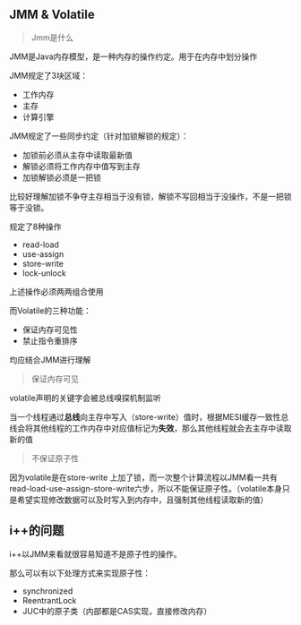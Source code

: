 ## JMM & Volatile

>  Jmm是什么

JMM是Java内存模型，是一种内存的操作约定。用于在内存中划分操作



JMM规定了3块区域：

- 工作内存
- 主存
- 计算引擎

JMM规定了一些同步约定（针对加锁解锁的规定）：

- 加锁前必须从主存中读取最新值
- 解锁必须将工作内存中值写到主存
- 加锁解锁必须是一把锁

比较好理解加锁不争夺主存相当于没有锁，解锁不写回相当于没操作，不是一把锁等于没锁。

规定了8种操作

- read-load
- use-assign
- store-write
- lock-unlock

上述操作必须两两组合使用



而Volatile的三种功能：

- 保证内存可见性
- 禁止指令重排序

均应结合JMM进行理解



> 保证内存可见

volatile声明的关键字会被总线嗅探机制监听

当一个线程通过**总线**向主存中写入（store-write）值时，根据MESI缓存一致性总线会将其他线程的工作内存中对应值标记为**失效**，那么其他线程就会去主存中读取新的值

> 不保证原子性

因为volatile是在store-write 上加了锁，而一次整个计算流程以JMM看一共有read-load-use-assign-store-write六步，所以不能保证原子性。（volatile本身只是希望实现修改数据可以及时写入到内存中，且强制其他线程读取新的值）



## i++的问题

i++以JMM来看就很容易知道不是原子性的操作。

那么可以有以下处理方式来实现原子性：

- synchronized
- ReentrantLock
- JUC中的原子类（内部都是CAS实现，直接修改内存）